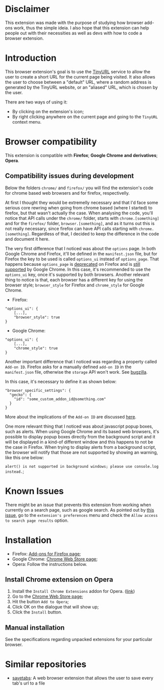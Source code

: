 # Disclaimer
This extension was made with the purpose of studying how browser add-ons work, thus the simple ideia. I also hope that this extension can help people out with their necessities as well as devs with how to code a browser extension.

# Introduction
This browser extension's goal is to use the [TinyURL](https://www.tinyurl.com) service to allow the user to create a short URL for the current page being visited. It also allows the user to choose between a "default" URL, where a random address is generated by the TinyURL website, or an "aliased" URL, which is chosen by the user.

There are two ways of using it:
* By clicking on the extension's icon;
* By right clicking anywhere on the current page and going to the `TinyURL` context menu.

# Browser compatibility
This extension is compatible with **Firefox**; **Google Chrome and derivatives**; **Opera**.

## Compatibility issues during development
Below the folders `chrome/` and `firefox/` you will find the extension's code for chrome based web browsers and for firefox, respectivelly.

At first I thought they would be extremelly necessary and that I'd face some serious core rewring when going from chrome based (where I started) to firefox, but that wasn't actually the case. When analysing the code, you'll notice that API calls under the `chrome/` folder, starts with `chrome.[something]` and for the `firefox/` folder, `browser.[something]`, and as it turns out this is not really necessary, since firefox can have API calls starting with `chrome.[something]`. Regardless of that, I decided to keep the difference in the code and document it here.

The very first difference that I noticed was about the `options` page. In both Google Chrome and Firefox, it'll be defined in the `manifest.json` file, but for Firefox the key to be used is called `options_ui` instead of `options_page`. That happens because `options_page` is [deprecated](https://developer.mozilla.org/en-US/docs/Mozilla/Add-ons/WebExtensions/manifest.json/options_page) on Firefox and is [still supported](https://developer.chrome.com/extensions/manifest) by Google Chrome. In this case, it's recommended to use the `options_ui` key, once it's supported by both browsers. Another relevant thing to notice is that, each browser has a different key for using the browser style; `browser_style` for Firefox and `chrome_style` for Google Chrome.

* Firefox:
```
"options_ui": {
	[...],
	"browser_style": true
}
```
* Google Chrome:
```
"options_ui": {
	[...],
	"chrome_style": true
}
```

Another important difference that I noticed was regarding a property called `Add-on ID`. Firefox asks for a manually defined `add-on ID` in the `manifest.json` file, otherwise the `storage` API won't work. See [bugzilla](https://bugzilla.mozilla.org/show_bug.cgi?id=1323228).

In this case, it's necessary to define it as shown below:
```
"browser_specific_settings": {
  "gecko": {
    "id": "some_custom_addon_id@something.com"
  }
}
```

More about the implications of the `Add-on ID` are discussed [here](https://extensionworkshop.com/documentation/develop/extensions-and-the-add-on-id/).


One more relevant thing that I noticed was about javascript popup boxes, such as alerts. When using Google Chrome and its based web browsers, it's possible to display popup boxes directly from the background script and it will be displayed in a kind-of different window and this happens to not be the case in Firefox. When trying to display alerts from a background script, the browser will notify that those are not supported by showing an warning, like this one below:

`alert() is not supported in background windows; please use console.log instead.`;

# Known Issues
There might be an issue that prevents this extension from working when currently on a search page, such as google search. As pointed out by [this issue](https://forums.opera.com/topic/31645/solved-this-page-cannot-be-scripted-due-to-an-extensionssettings-policy), go to the `extension's preferences` menu and check the `Allow access to search page results` option.

# Installation
* Firefox: [Add-ons for Firefox page](https://addons.mozilla.org/en-US/firefox/addon/tinyurl-simple/);
* Google Chrome: [Chrome Web Store page](https://chrome.google.com/webstore/detail/tinyurl/icdndojimeplomonnbimhfobmabgogjj); 
* Opera: Follow the instructions below.

## Install Chrome extension on Opera
1. Install the `Install Chrome Extensions` addon for Opera. ([link](https://addons.opera.com/en/extensions/details/install-chrome-extensions/))
2. Go to the [Chrome Web Store page](https://chrome.google.com/webstore/detail/tinyurl/icdndojimeplomonnbimhfobmabgogjj); 
3. Hit the button `Add to Opera`;
4. Click OK on the dialogue that will show up;
5. Click the `Install` button.

## Manual installation
See the specifications regarding unpacked extensions for your particular browser.

# Similar repositories
* [savetabs](https://github.com/pvpscript/savetabs): A web browser extension that allows the user to save every tab's url to a file
